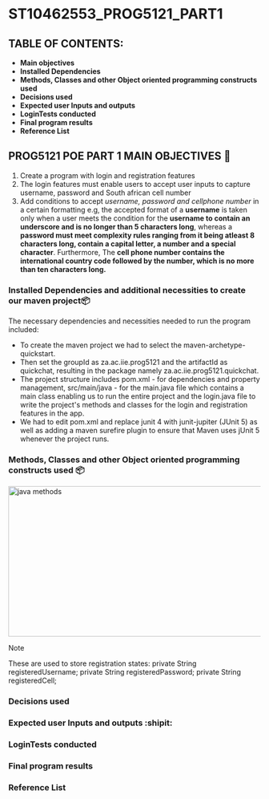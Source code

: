 # ST10462553_PROG5121_PART1
## TABLE OF CONTENTS:
- **Main objectives**
- **Installed Dependencies**
- **Methods, Classes and other Object oriented programming constructs used**
- **Decisions used**
- **Expected user Inputs and outputs**
- **LoginTests conducted**
- **Final program results**
- **Reference List**
## PROG5121 POE PART 1 MAIN OBJECTIVES :memo:

1. Create a program with login and registration features
2. The login features must enable users to accept user inputs to capture username, password and South african cell number
3. Add conditions to accept *username, password and cellphone number* in a certain formatting e.g, the accepted format of a **username** is taken only when a user meets the condition for the **username to contain an underscore and is no longer than 5 characters long**, whereas a **password must meet complexity rules ranging from it being atleast 8 characters long, contain a capital letter, a number and a special character**. Furthermore, The **cell phone number contains the international country code followed by the number, which is no more than ten characters long.** 



### Installed Dependencies and additional necessities to create our maven project:package:
The necessary dependencies and necessities needed to run the program included:
- To create the maven project we had to select the maven-archetype-quickstart.
- Then set the groupId as za.ac.iie.prog5121 and the artifactId as quickchat, resulting in the package namely za.ac.iie.prog5121.quickchat.
-  The project structure includes pom.xml - for dependencies and property management, src/main/java - for the main.java file which contains a main class enabling us to run the entire project and the login.java file to write the project's methods and classes for the login and registration features in the app.
-  We had to edit pom.xml and replace junit 4 with junit-jupiter (JUnit 5) as well as adding a maven surefire plugin to ensure that Maven uses jUnit 5 whenever the project runs.





### Methods, Classes and other Object oriented programming constructs used :package:

<img width="600" height="300" alt="java methods" src="https://github.com/user-attachments/assets/9ab338b0-89bb-4079-8e0d-b395cda54fc6" />


> [!NOTE]
> These are used to store registration states:
> private String registeredUsername;
> private String registeredPassword;
> private String registeredCell;



### Decisions used



### Expected user Inputs and outputs :shipit:




### LoginTests conducted




### Final program results



### Reference List
